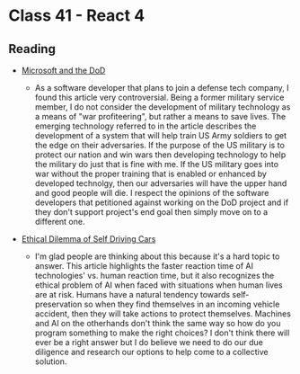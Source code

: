 # Class 41 - React 4

## Reading

- [Microsoft and the DoD](https://web.archive.org/web/20200616232735/https://www.businessinsider.com/microsoft-employees-protest-contract-us-army-hololens-2019-2)

    - As a software developer that plans to join a defense tech company, I found this article very controversial. Being a former military service member, I do not consider the development of military technology as a means of "war profiteering", but rather a means to save lives. The emerging technology referred to in the article describes the development of a system that will help train US Army soldiers to get the edge on their adversaries. If the purpose of the US military is to protect our nation and win wars then developing technology to help the military do just that is fine with me. If the US military goes into war without the proper training that is enabled or enhanced by developed technolgy, then our adversaries will have the upper hand and good people will die. I respect the opinions of the software developers that petitioned against working on the DoD project and if they don't support project's end goal then simply move on to a different one.

- [Ethical Dilemma of Self Driving Cars](https://www.theglobeandmail.com/globe-drive/culture/technology/the-ethical-dilemmas-of-self-drivingcars/article37803470/)

    - I'm glad people are thinking about this because it's a hard topic to answer. This article highlights the faster reaction time of AI technologies' vs. human reaction time, but it also recognizes the ethical problem of AI when faced with situations when human lives are at risk. Humans have a natural tendency towards self-preservation so when they find themselves in an incoming vehicle accident, then they will take actions to protect themselves. Machines and AI on the otherhands don't think the same way so how do you program something to make the right choices? I don't think there will ever be a right answer but I do believe we need to do our due diligence and research our options to help come to a collective solution.